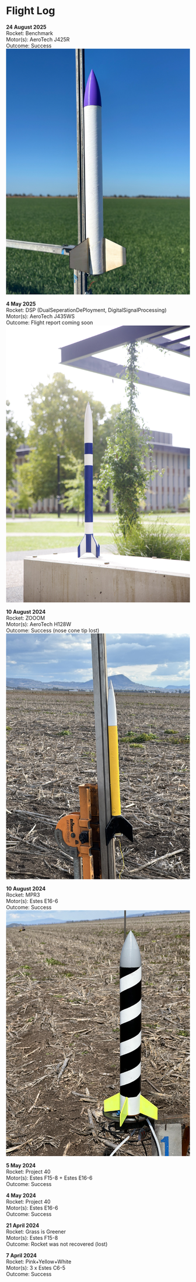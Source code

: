 # Flight Log

**24 August 2025**  
Rocket: Benchmark  
Motor(s): AeroTech J425R   
Outcome: Success
![Purple and White rocket](assets/Benchmark.jpeg)

**4 May 2025**  
Rocket: DSP (DualSeperationDePloyment, DigitalSignalProcessing)  
Motor(s): AeroTech J435WS   
Outcome: Flight report coming soon  
![Blue and White rocket](assets/DSP.jpeg)

**10 August 2024**  
Rocket: ZOOOM  
Motor(s): AeroTech H128W  
Outcome: Success (nose cone tip lost)  
![Black, Yellow and White rocket](assets/ZOOOM.jpeg)

**10 August 2024**  
Rocket: MPR3  
Motor(s): Estes E16-6  
Outcome: Success  
![Black, Fluro Yellow, Grey and White rocket](assets/MPR3.jpeg)

**5 May 2024**  
Rocket: Project 40  
Motor(s): Estes F15-8 + Estes E16-6  
Outcome: Success  

**4 May 2024**  
Rocket: Project 40  
Motor(s): Estes E16-6  
Outcome: Success  

**21 April 2024**  
Rocket: Grass is Greener  
Motor(s): Estes F15-8  
Outcome: Rocket was not recovered (lost)  

**7 April 2024**  
Rocket: Pink+Yellow+White  
Motor(s): 3 x Estes C6-5  
Outcome: Success
